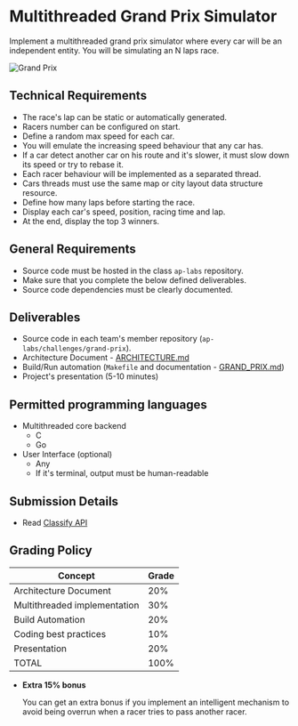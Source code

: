 Multithreaded Grand Prix Simulator
==================================

Implement a multithreaded grand prix simulator where every car will be an independent entity.
You  will be simulating an N laps race.

![Grand Prix](grand-prix.png)

Technical Requirements
----------------------
- The race's lap can be static or automatically generated.
- Racers number can be configured on start.
- Define a random max speed for each car.
- You will emulate the increasing speed behaviour that any car has.
- If a car detect another car on his route and it's slower, it must slow down its speed or try to rebase it.
- Each racer behaviour will be implemented as a separated thread.
- Cars threads must use the same map or city layout data structure resource.
- Define how many laps before starting the race.
- Display each car's speed, position, racing time and lap.
- At the end, display the top 3 winners.

General Requirements
--------------------
- Source code must be hosted in the class `ap-labs` repository.
- Make sure that you complete the below defined deliverables.
- Source code dependencies must be clearly documented.

Deliverables
------------
- Source code in each team's member repository (`ap-labs/challenges/grand-prix`).
- Architecture Document - [ARCHITECTURE.md](ARCHITECTURE.md)
- Build/Run automation (`Makefile` and documentation - [GRAND_PRIX.md](GRAND_PRIX.md))
- Project's presentation (5-10 minutes)


Permitted programming languages
-------------------------------
- Multithreaded core backend
  - C
  - Go
- User Interface (optional)
  - Any
  - If it's terminal, output must be human-readable

Submission Details
------------------
- Read [Classify API](../../classify.md)

Grading Policy
--------------
| Concept                      | Grade |
|------------------------------|-------|
| Architecture Document        | 20%   |
| Multithreaded implementation | 30%   |
| Build Automation             | 20%   |
| Coding best practices        | 10%   |
| Presentation                 | 20%   |
| TOTAL                        | 100%  |

- **Extra 15% bonus**

  You can get an extra bonus if you implement an intelligent mechanism to avoid being overrun when
  a racer tries to pass another racer.